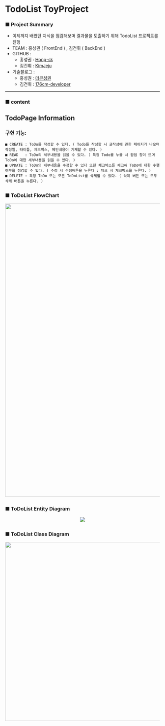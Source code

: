 # TodoList ToyProject

### ■ Project Summary

 - 이제까지 배웠던 지식을 점검해보며 결과물을 도출하기 위해 TodoList 프로젝트를 진행 
 - TEAM : 홍성권 ( FrontEnd ) , 김건휘 ( BackEnd ) 
 - GITHUB : 
      - 홍성권 : [Hong-sk](https://github.com/Hong-sk) 
      - 김건휘 : [KimJeju](https://github.com/KimJeju) 
 - 기술블로그 :
      - 홍성권 : [더큰성권](https://velog.io/@sooyun9600)
      - 김건휘 : [176cm-developer](https://176cm-developer.tistory.com/)
 
 * * *
 
 ###  ■ content
 
 ##  TodoPage Information
  
 ### 구현 기능: 
    ■ CREATE : ToDo를 작성할 수 있다. ( Todo를 작성할 시 글작성에 관한 페이지가 나오며 작성일, 타이틀, 체크박스, 메인내용이 기제할 수 있다. )
    ■ READ   : ToDo의 세부내용을 읽을 수 있다. ( 특정 Todo를 누를 시 팝업 창이 뜨며 ToDo에 대한 세부내용을 읽을 수 있다. ) 
    ■ UPDATE : ToDo의 세부내용을 수정할 수 있다 또한 체크박스를 체크해 ToDo에 대한 수행여부를 점검할 수 있다. ( 수정 시 수정버튼을 누른다 : 체크 시 체크박스를 누른다. )
    ■ DELETE : 특정 ToDo 또는 모든 ToDoList를 삭제할 수 있다. ( 삭제 버튼 또는 모두삭제 버튼을 누른다. )

##
### ■ ToDoList FlowChart
<p align="center">
<img src="https://user-images.githubusercontent.com/80661467/181149287-e7f54ce1-82d1-4d8e-8dc2-4cbda8b3d5e6.png"  width="650" height="950"/>
</p>

##

### ■ ToDoList Entity Diagram
<p align="center">
<img src="https://user-images.githubusercontent.com/80661467/181187712-a6b4bc8c-1470-4188-a97b-7bacba243dcf.jpg"/>
</p>

##

### ■ ToDoList Class Diagram

<p align="center">
<img src="https://user-images.githubusercontent.com/80661467/182079841-82b5d2e2-0770-4cbc-b5eb-c6355cc1a2e6.png" width="700" height="580"/>
</p> 






